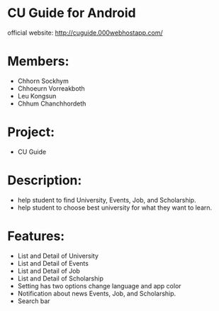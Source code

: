# CU Guide for Android

official website: http://cuguide.000webhostapp.com/

# Members:
  - Chhorn Sockhym
  - Chhoeurn Vorreakboth
  - Leu Kongsun
  - Chhum Chanchhordeth

# Project:
  - CU Guide

# Description:
  - help student to find University, Events, Job, and Scholarship.
  - help student to choose best university for what they want to learn.

# Features:
  - List and Detail of University
  - List and Detail of Events
  - List and Detail of Job
  - List and Detail of Scholarship
  - Setting has two options change language and app color
  - Notification about news Events, Job, and Scholarship.
  - Search bar
